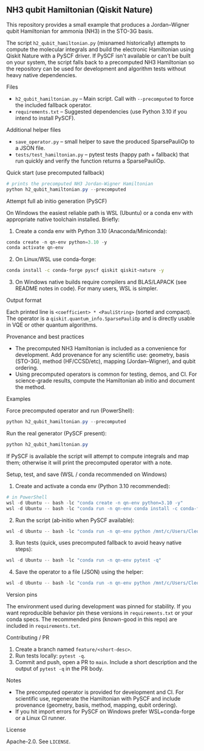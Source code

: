 ## NH3 qubit Hamiltonian (Qiskit Nature)

This repository provides a small example that produces a Jordan–Wigner qubit Hamiltonian for ammonia (NH3) in the STO-3G basis.

The script `h2_qubit_hamiltonian.py` (misnamed historically) attempts to compute the molecular integrals and build the electronic Hamiltonian using Qiskit Nature with a PySCF driver. If PySCF isn't available or can't be built on your system, the script falls back to a precomputed NH3 Hamiltonian so the repository can be used for development and algorithm tests without heavy native dependencies.

Files

- `h2_qubit_hamiltonian.py` – Main script. Call with `--precomputed` to force the included fallback operator.
- `requirements.txt` – Suggested dependencies (use Python 3.10 if you intend to install PySCF).

Additional helper files

- `save_operator.py` – small helper to save the produced SparsePauliOp to a JSON file.
- `tests/test_hamiltonian.py` – pytest tests (happy path + fallback) that run quickly and verify the function returns a SparsePauliOp.

Quick start (use precomputed fallback)

```powershell
# prints the precomputed NH3 Jordan-Wigner Hamiltonian
python h2_qubit_hamiltonian.py --precomputed
```

Attempt full ab initio generation (PySCF)

On Windows the easiest reliable path is WSL (Ubuntu) or a conda env with appropriate native toolchain installed. Briefly:

1. Create a conda env with Python 3.10 (Anaconda/Miniconda):
```powershell
conda create -n qn-env python=3.10 -y
conda activate qn-env
```

2. On Linux/WSL use conda-forge:
```bash
conda install -c conda-forge pyscf qiskit qiskit-nature -y
```

3. On Windows native builds require compilers and BLAS/LAPACK (see README notes in code). For many users, WSL is simpler.

Output format

Each printed line is `<coefficient> * <PauliString>` (sorted and compact). The operator is a `qiskit.quantum_info.SparsePauliOp` and is directly usable in VQE or other quantum algorithms.

Provenance and best practices

- The precomputed NH3 Hamiltonian is included as a convenience for development. Add provenance for any scientific use: geometry, basis (STO-3G), method (HF/CCSD/etc), mapping (Jordan–Wigner), and qubit ordering.
- Using precomputed operators is common for testing, demos, and CI. For science-grade results, compute the Hamiltonian ab initio and document the method.

Examples

Force precomputed operator and run (PowerShell):
```powershell
python h2_qubit_hamiltonian.py --precomputed
```

Run the real generator (PySCF present):
```powershell
python h2_qubit_hamiltonian.py
```

If PySCF is available the script will attempt to compute integrals and map them; otherwise it will print the precomputed operator with a note.

Setup, test, and save (WSL / conda recommended on Windows)

1) Create and activate a conda env (Python 3.10 recommended):

```powershell
# in PowerShell
wsl -d Ubuntu -- bash -lc "conda create -n qn-env python=3.10 -y"
wsl -d Ubuntu -- bash -lc "conda run -n qn-env conda install -c conda-forge pyscf qiskit qiskit-nature pytest -y"
```

2) Run the script (ab‑initio when PySCF available):

```powershell
wsl -d Ubuntu -- bash -lc "conda run -n qn-env python /mnt/c/Users/Cleo/Desktop/groundstate/h2_qubit_hamiltonian.py"
```

3) Run tests (quick, uses precomputed fallback to avoid heavy native steps):

```powershell
wsl -d Ubuntu -- bash -lc "conda run -n qn-env pytest -q"
```

4) Save the operator to a file (JSON) using the helper:

```powershell
wsl -d Ubuntu -- bash -lc "conda run -n qn-env python /mnt/c/Users/Cleo/Desktop/groundstate/save_operator.py --out nh3_op.json"
```

Version pins

The environment used during development was pinned for stability. If you want reproducible behavior pin these versions in `requirements.txt` or your conda specs. The recommended pins (known-good in this repo) are included in `requirements.txt`.

Contributing / PR

1. Create a branch named `feature/<short-desc>`.
2. Run tests locally: `pytest -q`.
3. Commit and push, open a PR to `main`. Include a short description and the output of `pytest -q` in the PR body.

Notes

- The precomputed operator is provided for development and CI. For scientific use, regenerate the Hamiltonian with PySCF and include provenance (geometry, basis, method, mapping, qubit ordering).
- If you hit import errors for PySCF on Windows prefer WSL+conda-forge or a Linux CI runner.

License

Apache-2.0. See `LICENSE`.
